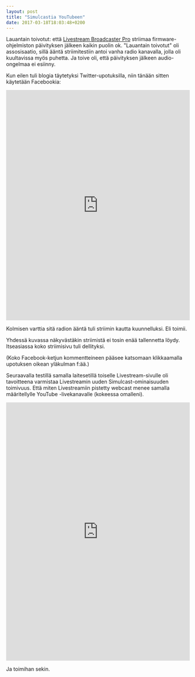 ```yaml
---
layout: post
title: "Simulcastia YouTubeen"
date: 2017-03-18T18:03:48+0200
---
```


Lauantain toivotut: että [Livestream Broadcaster Pro](https://livestream.com/broadcaster) striimaa firmware-ohjelmiston päivityksen jälkeen kaikin puolin ok. "Lauantain toivotut" oli assosisaatio, sillä ääntä striimitestiin antoi vanha radio kanavalla, jolla oli kuultavissa myös puhetta. Ja toive oli, että päivityksen jälkeen audio-ongelmaa ei esiinny.

Kun eilen tuli blogia täytetyksi Twitter-upotuksilla, niin tänään sitten käytetään Facebookia:<!--more-->

<iframe src="https://www.facebook.com/plugins/post.php?href=https%3A%2F%2Fwww.facebook.com%2Fjarmo.lahti%2Fposts%2F10154428885522963&width=500" width="500" height="626" style="border:none;overflow:hidden" scrolling="no" frameborder="0" allowTransparency="true"></iframe>

Kolmisen varttia sitä radion ääntä tuli striimin kautta kuunnelluksi. Eli toimii.

Yhdessä kuvassa näkyvästäkin striimistä ei tosin enää tallennetta löydy. Itseasiassa koko striimisivu tuli dellityksi.

(Koko Facebook-ketjun kommentteineen pääsee katsomaan klikkaamalla upotuksen oikean yläkulman f:ää.)

Seuraavalla testillä samalla laitesetillä toiselle Livestream-sivulle oli tavoitteena varmistaa Livestreamin uuden Simulcast-ominaisuuden toimivuus. Että miten Livestreamiin pistetty webcast menee samalla määritellylle YouTube -livekanavalle (kokeessa omalleni).

<iframe src="https://www.facebook.com/plugins/post.php?href=https%3A%2F%2Fwww.facebook.com%2Fjarmo.lahti%2Fposts%2F10154429102852963&width=500" width="500" height="702" style="border:none;overflow:hidden" scrolling="no" frameborder="0" allowTransparency="true"></iframe>

Ja toimihan sekin.
